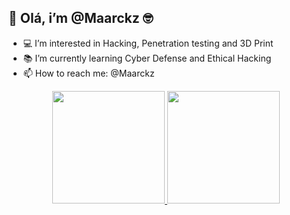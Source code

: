 ## 👋 Olá, i’m @Maarckz 🤓
- 💻 I’m interested in Hacking, Penetration testing and 3D Print
- 📚 I’m currently learning Cyber Defense and Ethical Hacking
- 📫 How to reach me: @Maarckz

<div align="center">
  <a href="https://github.com/maarckz">
  <img height="180em" src="https://github-readme-stats.vercel.app/api?username=maarckz&show_icons=true&theme=dracula&include_all_commits=true&count_private=true"/>
  <img height="180em" src="https://github-readme-stats.vercel.app/api/top-langs/?username=maarckz&layout=compact&langs_count=7&theme=dracula"/>
</div>
